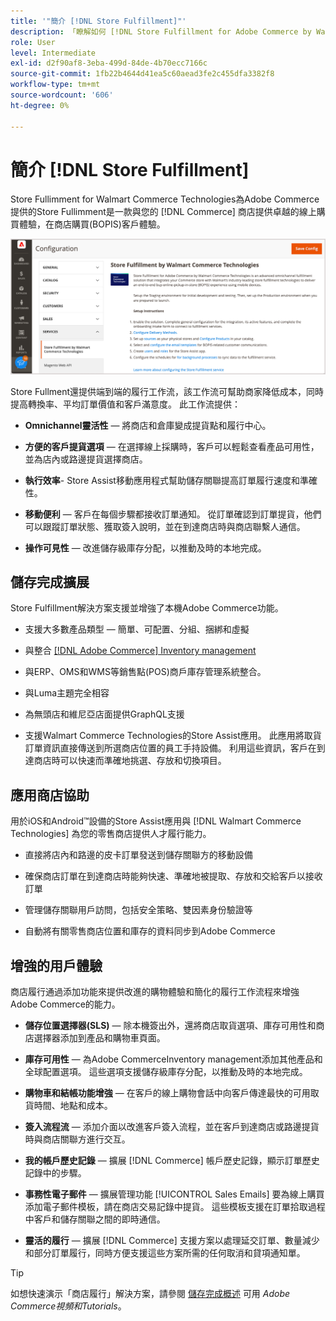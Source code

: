 ```yaml
---
title: '"簡介 [!DNL Store Fulfillment]"'
description: 「瞭解如何 [!DNL Store Fulfillment for Adobe Commerce by Walmart Commerce Technologies] 支援線上購買、在店取貨(BOPIS)，供客戶使用。 使用Store Assist Mobile簡化BOPIS的完成和對商店聯營商和Commerce客戶的訂單處理。"
role: User
level: Intermediate
exl-id: d2f90af8-3eba-499d-84de-4b70ecc7166c
source-git-commit: 1fb22b4644d41ea5c60aead3fe2c455dfa3382f8
workflow-type: tm+mt
source-wordcount: '606'
ht-degree: 0%

---
```


# 簡介 [!DNL Store Fulfillment]

Store Fullimment for Walmart Commerce Technologies為Adobe Commerce提供的Store Fullimment是一款與您的 [!DNL Commerce] 商店提供卓越的線上購買體驗，在商店購買(BOPIS)客戶體驗。

![儲存履行解決方案Adobe管理配置](assets/store-fulfillment-admin-home.png)

Store Fullment還提供端到端的履行工作流，該工作流可幫助商家降低成本，同時提高轉換率、平均訂單價值和客戶滿意度。 此工作流提供：

* **Omnichannel靈活性** — 將商店和倉庫變成提貨點和履行中心。

* **方便的客戶提貨選項** — 在選擇線上採購時，客戶可以輕鬆查看產品可用性，並為店內或路邊提貨選擇商店。

* **執行效率**- Store Assist移動應用程式幫助儲存關聯提高訂單履行速度和準確性。

* **移動便利** — 客戶在每個步驟都接收訂單通知。 從訂單確認到訂單提貨，他們可以跟蹤訂單狀態、獲取簽入說明，並在到達商店時與商店聯繫人通信。

* **操作可見性** — 改進儲存級庫存分配，以推動及時的本地完成。

## 儲存完成擴展

Store Fulfillment解決方案支援並增強了本機Adobe Commerce功能。

* 支援大多數產品類型 — 簡單、可配置、分組、捆綁和虛擬

* 與整合 [[!DNL Adobe Commerce] Inventory management](https://docs.magento.com/user-guide/catalog/inventory-learn-more.html)

* 與ERP、OMS和WMS等銷售點(POS)商戶庫存管理系統整合。

* 與Luma主題完全相容

* 為無頭店和維尼亞店面提供GraphQL支援

* 支援Walmart Commerce Technologies的Store Assist應用。 此應用將取貨訂單資訊直接傳送到所選商店位置的員工手持設備。 利用這些資訊，客戶在到達商店時可以快速而準確地挑選、存放和切換項目。

## 應用商店協助

用於iOS和Android™設備的Store Assist應用與 [!DNL Walmart Commerce Technologies] 為您的零售商店提供人才履行能力。

* 直接將店內和路邊的皮卡訂單發送到儲存關聯方的移動設備

* 確保商店訂單在到達商店時能夠快速、準確地被提取、存放和交給客戶以接收訂單

* 管理儲存關聯用戶訪問，包括安全策略、雙因素身份驗證等

* 自動將有關零售商店位置和庫存的資料同步到Adobe Commerce

## 增強的用戶體驗

商店履行通過添加功能來提供改進的購物體驗和簡化的履行工作流程來增強Adobe Commerce的能力。

* **儲存位置選擇器(SLS)** — 除本機簽出外，還將商店取貨選項、庫存可用性和商店選擇器添加到產品和購物車頁面。

* **庫存可用性** — 為Adobe CommerceInventory management添加其他產品和全球配置選項。 這些選項支援儲存級庫存分配，以推動及時的本地完成。

* **購物車和結帳功能增強** — 在客戶的線上購物會話中向客戶傳達最快的可用取貨時間、地點和成本。

* **簽入流程流** — 添加介面以改進客戶簽入流程，並在客戶到達商店或路邊提貨時與商店關聯方進行交互。

* **我的帳戶歷史記錄** — 擴展 [!DNL Commerce] 帳戶歷史記錄，顯示訂單歷史記錄中的步驟。

* **事務性電子郵件** — 擴展管理功能 [!UICONTROL Sales Emails] 要為線上購買添加電子郵件模板，請在商店交易記錄中提貨。 這些模板支援在訂單拾取過程中客戶和儲存關聯之間的即時通信。

* **靈活的履行** — 擴展 [!DNL Commerce] 支援方案以處理延交訂單、數量減少和部分訂單履行，同時方便支援這些方案所需的任何取消和貸項通知單。

>[!TIP]
>
> 如想快速演示「商店履行」解決方案，請參閱 [儲存完成概述](https://experienceleague.adobe.com/docs/commerce-learn/tutorials/orders/store-fulfillment.html) 可用 _Adobe Commerce視頻和Tutorials_。

